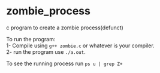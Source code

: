 # zombie_process
c program to create a zombie process(defunct)

To run the program:\
1- Compile using `g++ zombie.c` or whatever is your compiler.\
2- run the program use `./a.out`.



To see the running process run `ps u | grep Z+ `
